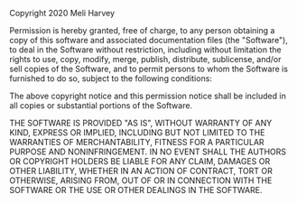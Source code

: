 Copyright 2020 Meli Harvey

Permission is hereby granted, free of charge, to any person obtaining a copy of this software and
associated documentation files (the "Software"), to deal in the Software without restriction,
including without limitation the rights to use, copy, modify, merge, publish, distribute, sublicense,
and/or sell copies of the Software, and to permit persons to whom the Software is furnished to do
so, subject to the following conditions:

The above copyright notice and this permission notice shall be included in all copies or substantial
portions of the Software.

THE SOFTWARE IS PROVIDED "AS IS", WITHOUT WARRANTY OF ANY KIND, EXPRESS OR IMPLIED,
INCLUDING BUT NOT LIMITED TO THE WARRANTIES OF MERCHANTABILITY, FITNESS FOR A
PARTICULAR PURPOSE AND NONINFRINGEMENT. IN NO EVENT SHALL THE AUTHORS OR
COPYRIGHT HOLDERS BE LIABLE FOR ANY CLAIM, DAMAGES OR OTHER LIABILITY, WHETHER IN AN
ACTION OF CONTRACT, TORT OR OTHERWISE, ARISING FROM, OUT OF OR IN CONNECTION WITH
THE SOFTWARE OR THE USE OR OTHER DEALINGS IN THE SOFTWARE.
